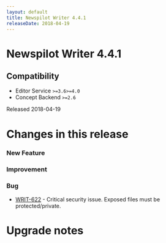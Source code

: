 ```yaml
---
layout: default
title: Newspilot Writer 4.4.1
releaseDate: 2018-04-19
---
```

<div class="jumbotron">
    <h1>Newspilot Writer 4.4.1</h1>    
    <h2>Compatibility</h2>
    <ul>
        <li>Editor Service <code>>=3.6</code><code>>=4.0</code></li>
        <li>Concept Backend <code>>=2.6</code></li>
    </ul>
</div>

Released 2018-04-19

 

# Changes in this release  


### New Feature 



### Improvement 



### Bug 
 
 * [WRIT-622](https://jira.infomaker.se/browse/WRIT-622) - Critical security issue. Exposed files must be protected/private. 




# Upgrade notes  
           

